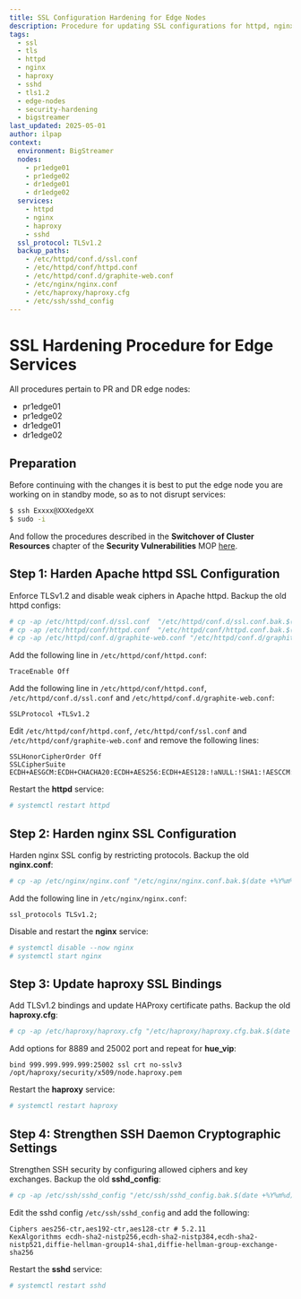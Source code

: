 ```yaml
---
title: SSL Configuration Hardening for Edge Nodes
description: Procedure for updating SSL configurations for httpd, nginx, haproxy, and sshd on PR and DR edge nodes to enforce TLSv1.2, disable weak ciphers, and enhance cryptographic security.
tags:
  - ssl
  - tls
  - httpd
  - nginx
  - haproxy
  - sshd
  - tls1.2
  - edge-nodes
  - security-hardening
  - bigstreamer
last_updated: 2025-05-01
author: ilpap
context:
  environment: BigStreamer
  nodes:
    - pr1edge01
    - pr1edge02
    - dr1edge01
    - dr1edge02
  services:
    - httpd
    - nginx
    - haproxy
    - sshd
  ssl_protocol: TLSv1.2
  backup_paths:
    - /etc/httpd/conf.d/ssl.conf
    - /etc/httpd/conf/httpd.conf
    - /etc/httpd/conf.d/graphite-web.conf
    - /etc/nginx/nginx.conf
    - /etc/haproxy/haproxy.cfg
    - /etc/ssh/sshd_config
---
```

# SSL Hardening Procedure for Edge Services
All procedures pertain to PR and DR edge nodes:
- pr1edge01
- pr1edge02
- dr1edge01
- dr1edge02
## Preparation
Before continuing with the changes it is best to put the edge node you are
working on in standby mode, so as to not disrupt services:
```bash
$ ssh Exxxx@XXXedgeXX
$ sudo -i
```
And follow the procedures described in the **Switchover of Cluster Resources** chapter
of the **Security Vulnerabilities** MOP [here](https://metis.ghi.com/obss/oss/sysadmin-group/mno/cloudera-cluster/-/blob/master/Documentation/MOP/21324_security_vulnerabilities_v3.docx).
## Step 1: Harden Apache httpd SSL Configuration
Enforce TLSv1.2 and disable weak ciphers in Apache httpd.
Backup the old httpd configs:
```bash
# cp -ap /etc/httpd/conf.d/ssl.conf  "/etc/httpd/conf.d/ssl.conf.bak.$(date +%Y%m%d)"
# cp -ap /etc/httpd/conf/httpd.conf  "/etc/httpd/conf/httpd.conf.bak.$(date +%Y%m%d)"
# cp -ap /etc/httpd/conf.d/graphite-web.conf "/etc/httpd/conf.d/graphite-web.conf.bak.$(date +%Y%m%d)"
```
Add the following line in `/etc/httpd/conf/httpd.conf`:
```
TraceEnable Off
```
Add the following line in `/etc/httpd/conf/httpd.conf`, `/etc/httpd/conf.d/ssl.conf`
and `/etc/httpd/conf.d/graphite-web.conf`:
```
SSLProtocol +TLSv1.2
```
Edit `/etc/httpd/conf/httpd.conf`, `/etc/httpd/conf/ssl.conf` and
`/etc/httpd/conf/graphite-web.conf` and remove the following lines:
```
SSLHonorCipherOrder Off
SSLCipherSuite ECDH+AESGCM:ECDH+CHACHA20:ECDH+AES256:ECDH+AES128:!aNULL:!SHA1:!AESCCM:!MD5:!3DES:!DES:!IDEA
```
Restart the **httpd** service:
```bash
# systemctl restart httpd
```
## Step 2: Harden nginx SSL Configuration
Harden nginx SSL config by restricting protocols.
Backup the old **nginx.conf**:
```bash
# cp -ap /etc/nginx/nginx.conf "/etc/nginx/nginx.conf.bak.$(date +%Y%m%d)"
```
Add the following line in `/etc/nginx/nginx.conf`:
```
ssl_protocols TLSv1.2;
```
Disable and restart the **nginx** service:
```bash
# systemctl disable --now nginx
# systemctl start nginx
```
## Step 3: Update haproxy SSL Bindings
Add TLSv1.2 bindings and update HAProxy certificate paths.
Backup the old **haproxy.cfg**:
```bash
# cp -ap /etc/haproxy/haproxy.cfg "/etc/haproxy/haproxy.cfg.bak.$(date +%Y%m%d)"
```
Add options for 8889 and 25002 port and repeat for **hue_vip**:
```
bind 999.999.999.999:25002 ssl crt no-sslv3 /opt/haproxy/security/x509/node.haproxy.pem
```
Restart the **haproxy** service:
```bash
# systemctl restart haproxy
```
## Step 4: Strengthen SSH Daemon Cryptographic Settings
Strengthen SSH security by configuring allowed ciphers and key exchanges.
Backup the old **sshd_config**:
```bash
# cp -ap /etc/ssh/sshd_config "/etc/ssh/sshd_config.bak.$(date +%Y%m%d)"
```
Edit the sshd config `/etc/ssh/sshd_config` and add the following:
```
Ciphers aes256-ctr,aes192-ctr,aes128-ctr # 5.2.11
KexAlgorithms ecdh-sha2-nistp256,ecdh-sha2-nistp384,ecdh-sha2-nistp521,diffie-hellman-group14-sha1,diffie-hellman-group-exchange-sha256
```
Restart the **sshd** service:
```bash
# systemctl restart sshd
```